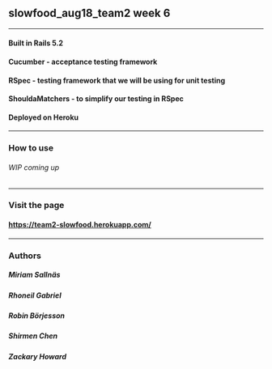 ## slowfood_aug18_team2 week 6 
-------
#### Built in Rails 5.2
#### Cucumber - acceptance testing framework
#### RSpec - testing framework that we will be using for unit testing
#### ShouldaMatchers - to simplify our testing in RSpec
#### Deployed on Heroku
-------
### How to use
###### WIP coming up
-------
### Visit the page
#### https://team2-slowfood.herokuapp.com/
-------
### **Authors**
##### **Miriam Sallnäs**
##### **Rhoneil Gabriel**
##### **Robin Börjesson**
##### **Shirmen Chen**
##### **Zackary Howard**
